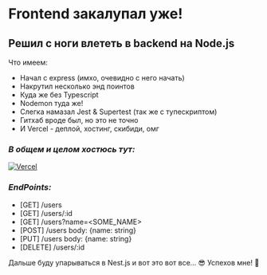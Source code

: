 # Frontend закалупал уже!
## Решил с ноги влететь в backend на Node.js

Что имеем:
- Начал с express (имхо, очевидно с него начать)
- Накрутил несколько энд поинтов
- Куда же без Typescript
- Nodemon туда же!
- Слегка намазал Jest & Supertest (так же с тупескриптом)
- Гитхаб вроде был, но это не точно
- И Vercel - деплой, хостинг, скибиди, омг

### _В общем и целом хостюсь тут:_
[![Vercel](https://upload.wikimedia.org/wikipedia/commons/thumb/5/5e/Vercel_logo_black.svg/320px-Vercel_logo_black.svg.png)](https://lrn-node.vercel.app/)

### _EndPoints:_
- [GET] /users
- [GET] /users/:id
- [GET] /users?name=<SOME_NAME>
- [POST] /users body: {name: string}
- [PUT] /users body: {name: string}
- [DELETE] /users/:id

Дальше буду упарываться в Nest.js и вот это вот все... 😎
Успехов мне! 🤞
